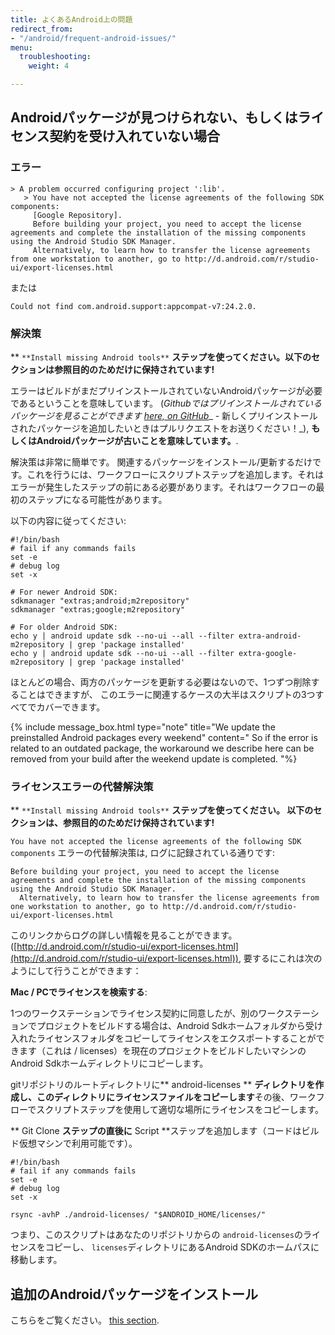 ```yaml
---
title: よくあるAndroid上の問題
redirect_from:
- "/android/frequent-android-issues/"
menu:
  troubleshooting:
    weight: 4

---
```

## Androidパッケージが見つけられない、もしくはライセンス契約を受け入れていない場合

### エラー

    > A problem occurred configuring project ':lib'.
       > You have not accepted the license agreements of the following SDK components:
         [Google Repository].
         Before building your project, you need to accept the license agreements and complete the installation of the missing components using the Android Studio SDK Manager.
         Alternatively, to learn how to transfer the license agreements from one workstation to another, go to http://d.android.com/r/studio-ui/export-licenses.html

または

    Could not find com.android.support:appcompat-v7:24.2.0.

### 解決策

** `**Install missing Android tools**` **ステップを使ってください。以下のセクションは参照目的のためだけに保持されています!**

エラーはビルドがまだプリインストールされていないAndroidパッケージが必要であるということを意味しています。
(_Githubではプリインストールされているパッケージを見ることができます_ [_here, on GitHub_](https://github.com/bitrise-docker/android/blob/master/Dockerfile#L30)_ -
新しくプリインストールされたパッケージを追加したいときはプルリクエストをお送りください！_),
**もしくはAndroidパッケージが古いことを意味しています。**.

解決策は非常に簡単です。
関連するパッケージをインストール/更新するだけです。これを行うには、ワークフローにスクリプトステップを追加します。それはエラーが発生したステップの前にある必要があります。それはワークフローの最初のステップになる可能性があります。

以下の内容に従ってください:

    #!/bin/bash
    # fail if any commands fails
    set -e
    # debug log
    set -x

    # For newer Android SDK:
    sdkmanager "extras;android;m2repository"
    sdkmanager "extras;google;m2repository"

    # For older Android SDK:
    echo y | android update sdk --no-ui --all --filter extra-android-m2repository | grep 'package installed'
    echo y | android update sdk --no-ui --all --filter extra-google-m2repository | grep 'package installed'

ほとんどの場合、両方のパッケージを更新する必要はないので、1つずつ削除することはできますが、
このエラーに関連するケースの大半はスクリプトの3つすべてでカバーできます。

{% include message_box.html type="note" title="We update the preinstalled Android packages every weekend" content=" So if the error is related to an outdated package, the workaround we describe here can be removed from your build after the weekend update is completed. "%}

### ライセンスエラーの代替解決策

** `**Install missing Android tools**` **ステップを使ってください。  以下のセクションは、参照目的のためだけ保持されています!**

`You have not accepted the license agreements of the following SDK components`
エラーの代替解決策は, ログに記録されている通りです:

    Before building your project, you need to accept the license agreements and complete the installation of the missing components using the Android Studio SDK Manager.
      Alternatively, to learn how to transfer the license agreements from one workstation to another, go to http://d.android.com/r/studio-ui/export-licenses.html

このリンクからログの詳しい情報を見ることができます。
([http://d.android.com/r/studio-ui/export-licenses.html](http://d.android.com/r/studio-ui/export-licenses.html)),
要するにこれは次のようにして行うことができます：

**Mac / PCでライセンスを検索する**:

1つのワークステーションでライセンス契約に同意したが、別のワークステーションでプロジェクトをビルドする場合は、Android Sdkホームフォルダから受け入れたライセンスフォルダをコピーしてライセンスをエクスポートすることができます（これは<android sdk home path > / licenses）を現在のプロジェクトをビルドしたいマシンのAndroid Sdkホームディレクトリにコピーします。

gitリポジトリのルートディレクトリに** android-licenses ** **ディレクトリを作成し、このディレクトリにライセンスファイルをコピーします**その後、ワークフローでスクリプトステップを使用して適切な場所にライセンスをコピーします。

** Git Clone **ステップの直後に** Script **ステップを追加します（コードはビルド仮想マシンで利用可能です）。

    #!/bin/bash
    # fail if any commands fails
    set -e
    # debug log
    set -x

    rsync -avhP ./android-licenses/ "$ANDROID_HOME/licenses/"

つまり、このスクリプトはあなたのリポジトリからの `android-licenses`のライセンスをコピーし、
`licenses`ディレクトリにあるAndroid SDKのホームパスに移動します。

## 追加のAndroidパッケージをインストール

こちらをご覧ください。 [this section](/tips-and-tricks/android-tips-and-tricks/#how-to-install-an-additional-android-sdk-package).